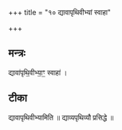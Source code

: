 +++
title = "१० द्यावापृथिवीभ्यां स्वाहा"

+++
## मन्त्रः

द्यावा॑पृथि॒वीभ्या॒ꣳ॒ स्वाहा॑ ।  

## टीका
द्यावापृथिवीभ्यामिति ॥ द्याव्यपृथिव्यौ प्रसिद्धे ॥

